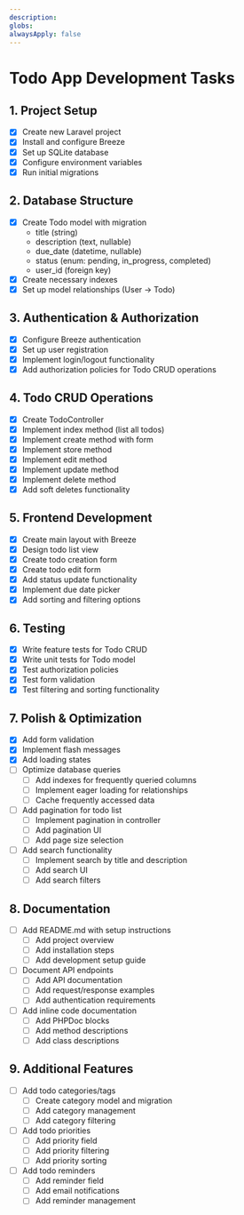 ```yaml
---
description:
globs:
alwaysApply: false
---
```


# Todo App Development Tasks

## 1. Project Setup
- [x] Create new Laravel project
- [x] Install and configure Breeze
- [x] Set up SQLite database
- [x] Configure environment variables
- [x] Run initial migrations

## 2. Database Structure
- [x] Create Todo model with migration
  - title (string)
  - description (text, nullable)
  - due_date (datetime, nullable)
  - status (enum: pending, in_progress, completed)
  - user_id (foreign key)
- [x] Create necessary indexes
- [x] Set up model relationships (User -> Todo)

## 3. Authentication & Authorization
- [x] Configure Breeze authentication
- [x] Set up user registration
- [x] Implement login/logout functionality
- [x] Add authorization policies for Todo CRUD operations

## 4. Todo CRUD Operations
- [x] Create TodoController
- [x] Implement index method (list all todos)
- [x] Implement create method with form
- [x] Implement store method
- [x] Implement edit method
- [x] Implement update method
- [x] Implement delete method
- [x] Add soft deletes functionality

## 5. Frontend Development
- [x] Create main layout with Breeze
- [x] Design todo list view
- [x] Create todo creation form
- [x] Create todo edit form
- [x] Add status update functionality
- [x] Implement due date picker
- [x] Add sorting and filtering options

## 6. Testing
- [x] Write feature tests for Todo CRUD
- [x] Write unit tests for Todo model
- [x] Test authorization policies
- [x] Test form validation
- [x] Test filtering and sorting functionality

## 7. Polish & Optimization
- [x] Add form validation
- [x] Implement flash messages
- [x] Add loading states
- [ ] Optimize database queries
  - [ ] Add indexes for frequently queried columns
  - [ ] Implement eager loading for relationships
  - [ ] Cache frequently accessed data
- [ ] Add pagination for todo list
  - [ ] Implement pagination in controller
  - [ ] Add pagination UI
  - [ ] Add page size selection
- [ ] Add search functionality
  - [ ] Implement search by title and description
  - [ ] Add search UI
  - [ ] Add search filters

## 8. Documentation
- [ ] Add README.md with setup instructions
  - [ ] Add project overview
  - [ ] Add installation steps
  - [ ] Add development setup guide
- [ ] Document API endpoints
  - [ ] Add API documentation
  - [ ] Add request/response examples
  - [ ] Add authentication requirements
- [ ] Add inline code documentation
  - [ ] Add PHPDoc blocks
  - [ ] Add method descriptions
  - [ ] Add class descriptions

## 9. Additional Features
- [ ] Add todo categories/tags
  - [ ] Create category model and migration
  - [ ] Add category management
  - [ ] Add category filtering
- [ ] Add todo priorities
  - [ ] Add priority field
  - [ ] Add priority filtering
  - [ ] Add priority sorting
- [ ] Add todo reminders
  - [ ] Add reminder field
  - [ ] Add email notifications
  - [ ] Add reminder management

